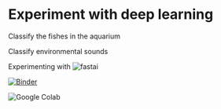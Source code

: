 # Experiment with deep learning

Classify the fishes in the aquarium

Classify environmental sounds

Experimenting with ![fastai](https://www.fast.ai/) 


[![Binder](https://mybinder.org/badge_logo.svg)](https://mybinder.org/v2/gh/emma3826/DeepLearningExperiments/HEAD?urlpath=%2Fvoila%2Frender%2FDeepLearningExperiments.ipynb)



![Google Colab](https://colab.research.google.com/notebooks/intro.ipynb)
